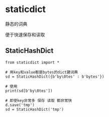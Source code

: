 # staticdict
静态的词典

便于快速保存和读取


## StaticHashDict

    from staticdict import *

    # 用key和value都是bytes的dict建词典
    sd = StaticHashDict({b'by\0tes' : b'bytes'})

    # 使用
    print(sd[b'by\0tes'])

    # 即使key非常多 保存 读取 都非常快
    d.save('tmp')
    sd = StaticHashDict('tmp')
